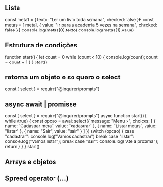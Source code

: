 
## Lista
const meta1 = {
	texto: "Ler um livro toda semana",
	checked: false
}F
const metas = [
	meta1,
	{
		value: "Ir para a academia 5 vezes na semana",
		checked: false
	}
]
console.log(metas[0].texto)
console.log(metas[1].value)

## Estrutura de condições
function start() {
	let count = 0
	while (count < 10) {
		console.log(count);
		count = count + 1
	}
}
start()

## retorna um objeto e so quero o select
const { select } = require("@inquirer/prompts")

## async await | promisse
const { select } = require("@inquirer/prompts")
async function start() {
	while (true) {
		const opcao = await select({
			message: "Menu >",
			choices: [
				{
					name: "Cadastrar meta",
					value: "cadastrar"
				},
				{
					name: "Listar metas",
					value: "listar"
				},
				{
					name: "Sair",
					value: "sair"
				}
			]
		})
		switch (opcao) {
			case "cadastrar":
				console.log("Vamos cadastrar")
				break
			case "listar":
				console.log("Vamos listar");
				break
			case "sair":
				console.log("Até a proxima");
				return
		}
	}
}
start()

## Arrays e objetos

## Spreed operator (...)